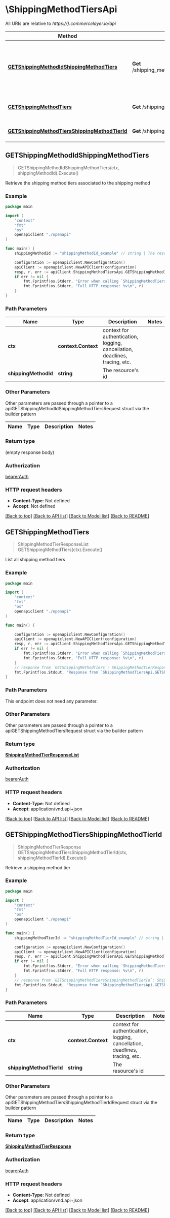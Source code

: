 # \ShippingMethodTiersApi

All URIs are relative to *https://}.commercelayer.io/api*

Method | HTTP request | Description
------------- | ------------- | -------------
[**GETShippingMethodIdShippingMethodTiers**](ShippingMethodTiersApi.md#GETShippingMethodIdShippingMethodTiers) | **Get** /shipping_methods/{shippingMethodId}/shipping_method_tiers | Retrieve the shipping method tiers associated to the shipping method
[**GETShippingMethodTiers**](ShippingMethodTiersApi.md#GETShippingMethodTiers) | **Get** /shipping_method_tiers | List all shipping method tiers
[**GETShippingMethodTiersShippingMethodTierId**](ShippingMethodTiersApi.md#GETShippingMethodTiersShippingMethodTierId) | **Get** /shipping_method_tiers/{shippingMethodTierId} | Retrieve a shipping method tier



## GETShippingMethodIdShippingMethodTiers

> GETShippingMethodIdShippingMethodTiers(ctx, shippingMethodId).Execute()

Retrieve the shipping method tiers associated to the shipping method



### Example

```go
package main

import (
    "context"
    "fmt"
    "os"
    openapiclient "./openapi"
)

func main() {
    shippingMethodId := "shippingMethodId_example" // string | The resource's id

    configuration := openapiclient.NewConfiguration()
    apiClient := openapiclient.NewAPIClient(configuration)
    resp, r, err := apiClient.ShippingMethodTiersApi.GETShippingMethodIdShippingMethodTiers(context.Background(), shippingMethodId).Execute()
    if err != nil {
        fmt.Fprintf(os.Stderr, "Error when calling `ShippingMethodTiersApi.GETShippingMethodIdShippingMethodTiers``: %v\n", err)
        fmt.Fprintf(os.Stderr, "Full HTTP response: %v\n", r)
    }
}
```

### Path Parameters


Name | Type | Description  | Notes
------------- | ------------- | ------------- | -------------
**ctx** | **context.Context** | context for authentication, logging, cancellation, deadlines, tracing, etc.
**shippingMethodId** | **string** | The resource&#39;s id | 

### Other Parameters

Other parameters are passed through a pointer to a apiGETShippingMethodIdShippingMethodTiersRequest struct via the builder pattern


Name | Type | Description  | Notes
------------- | ------------- | ------------- | -------------


### Return type

 (empty response body)

### Authorization

[bearerAuth](../README.md#bearerAuth)

### HTTP request headers

- **Content-Type**: Not defined
- **Accept**: Not defined

[[Back to top]](#) [[Back to API list]](../README.md#documentation-for-api-endpoints)
[[Back to Model list]](../README.md#documentation-for-models)
[[Back to README]](../README.md)


## GETShippingMethodTiers

> ShippingMethodTierResponseList GETShippingMethodTiers(ctx).Execute()

List all shipping method tiers



### Example

```go
package main

import (
    "context"
    "fmt"
    "os"
    openapiclient "./openapi"
)

func main() {

    configuration := openapiclient.NewConfiguration()
    apiClient := openapiclient.NewAPIClient(configuration)
    resp, r, err := apiClient.ShippingMethodTiersApi.GETShippingMethodTiers(context.Background()).Execute()
    if err != nil {
        fmt.Fprintf(os.Stderr, "Error when calling `ShippingMethodTiersApi.GETShippingMethodTiers``: %v\n", err)
        fmt.Fprintf(os.Stderr, "Full HTTP response: %v\n", r)
    }
    // response from `GETShippingMethodTiers`: ShippingMethodTierResponseList
    fmt.Fprintf(os.Stdout, "Response from `ShippingMethodTiersApi.GETShippingMethodTiers`: %v\n", resp)
}
```

### Path Parameters

This endpoint does not need any parameter.

### Other Parameters

Other parameters are passed through a pointer to a apiGETShippingMethodTiersRequest struct via the builder pattern


### Return type

[**ShippingMethodTierResponseList**](ShippingMethodTierResponseList.md)

### Authorization

[bearerAuth](../README.md#bearerAuth)

### HTTP request headers

- **Content-Type**: Not defined
- **Accept**: application/vnd.api+json

[[Back to top]](#) [[Back to API list]](../README.md#documentation-for-api-endpoints)
[[Back to Model list]](../README.md#documentation-for-models)
[[Back to README]](../README.md)


## GETShippingMethodTiersShippingMethodTierId

> ShippingMethodTierResponse GETShippingMethodTiersShippingMethodTierId(ctx, shippingMethodTierId).Execute()

Retrieve a shipping method tier



### Example

```go
package main

import (
    "context"
    "fmt"
    "os"
    openapiclient "./openapi"
)

func main() {
    shippingMethodTierId := "shippingMethodTierId_example" // string | The resource's id

    configuration := openapiclient.NewConfiguration()
    apiClient := openapiclient.NewAPIClient(configuration)
    resp, r, err := apiClient.ShippingMethodTiersApi.GETShippingMethodTiersShippingMethodTierId(context.Background(), shippingMethodTierId).Execute()
    if err != nil {
        fmt.Fprintf(os.Stderr, "Error when calling `ShippingMethodTiersApi.GETShippingMethodTiersShippingMethodTierId``: %v\n", err)
        fmt.Fprintf(os.Stderr, "Full HTTP response: %v\n", r)
    }
    // response from `GETShippingMethodTiersShippingMethodTierId`: ShippingMethodTierResponse
    fmt.Fprintf(os.Stdout, "Response from `ShippingMethodTiersApi.GETShippingMethodTiersShippingMethodTierId`: %v\n", resp)
}
```

### Path Parameters


Name | Type | Description  | Notes
------------- | ------------- | ------------- | -------------
**ctx** | **context.Context** | context for authentication, logging, cancellation, deadlines, tracing, etc.
**shippingMethodTierId** | **string** | The resource&#39;s id | 

### Other Parameters

Other parameters are passed through a pointer to a apiGETShippingMethodTiersShippingMethodTierIdRequest struct via the builder pattern


Name | Type | Description  | Notes
------------- | ------------- | ------------- | -------------


### Return type

[**ShippingMethodTierResponse**](ShippingMethodTierResponse.md)

### Authorization

[bearerAuth](../README.md#bearerAuth)

### HTTP request headers

- **Content-Type**: Not defined
- **Accept**: application/vnd.api+json

[[Back to top]](#) [[Back to API list]](../README.md#documentation-for-api-endpoints)
[[Back to Model list]](../README.md#documentation-for-models)
[[Back to README]](../README.md)

